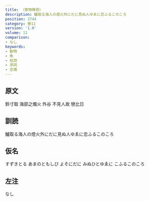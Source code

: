 ```yaml
---
title: （寄物陳思）
description: 鱸取る海人の燈火外にだに見ぬ人ゆゑに恋ふるこのころ
position: 2744
category: 巻11
version: '1.0'
volume: 11
comparison:
- なし
keywords:
- 動物
- 魚
- 枕詞
- 序詞
- 恋情
---
```


## 原文

鈴寸取 海部之燭火 外谷 不見人故 戀比日

## 訓読

鱸取る海人の燈火外にだに見ぬ人ゆゑに恋ふるこのころ

## 仮名

すずきとる あまのともしび よそにだに みぬひとゆゑに こふるこのころ

## 左注

なし
